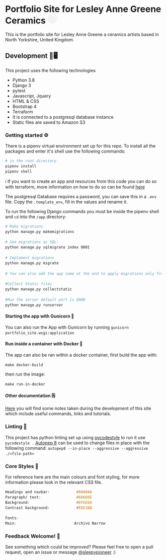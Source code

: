 # Portfolio Site for Lesley Anne Greene Ceramics <img src="docs/images/PottersMark_cyan.png" width="30" alt-text="potters mark of Lesley Anne Greene">

This is the portfolio site for Lesley Anne Greene a ceramics artists based in North Yorkshire, United Kingdom.


## Development 🐍🖥️

This project uses the following technologies

* Python 3.8
* Django 3
* pytest
* Javascript, Jquery
* HTML & CSS
* Bootstrap 4
* Terraform
* It is connected to a postgresql database instance
* Static files are saved to Amazon S3


### Getting started ⚙️

There is a pipenv virtual environment set up for this repo. To install all the packages and enter it's shell use the following commands:

``` sh 
# in the root directory
pipenv install
pipenv shell
```

ℹ️ If you want to create an app and resources from this code you can do so with terraform, more information on how to do so can be found [here](../terraform/READMe.md)

The postgresql Database requires a password, you can save this in a `.env` file. Copy the `.template_env`, fill in the values and rename it.

To run the following Django commands you must be inside the pipenv shell and `cd` into the `/app` directory:

``` sh
# Make migrations
python manage.py makemigrations

# See migrations as SQL:
python manage.py sqlmigrate index 0001

# Implement migrations
python manage.py migrate

# You can also add the app name at the end to apply migrations only from that app.

#Collect Static files
python manage.py collectstatic

#Run the server default port is 8000
python manage.py runserver
```

#### Starting the app with Gunicorn 🦄

You can also run the App with Gunicorn by running  `gunicorn portfolio_site.wsgi:application`


#### Run inside a container with Docker 🐋

The app can also be ran within a docker container, first build the app with:

`make docker-build`

then run the image:

`make run-in-docker`

#### Other documentation 🗒️

[Here](docs/development_notes.md) you will find some notes taken during the development of this site which include useful commands, links and tutorials.


### Linting 🚩

This project has python linting set up using [pycodestyle]() to run it use `pycodestyle .` [Autopep 8]() can be used to change files in place with the following command: `autopep8 --in-place --aggressive --aggressive ./<file-path>`


### Core Styles 🎨

For reference here are the main colours and font styling, for more information please look in the relevant CSS file.

``` css
Headings and navbar:            #88A0A8
Paragraph/ text:                #66666E
Background:                     #EFEEEA
Contrast background:            #EEE3AB

Fonts:
Main:                          Archivo Narrow

```

### Feedback Welcome! 📨

See something which could be improved? Please feel free to open a pull request, open an issue or message [@sleepypioneer](https://github.com/sleepypioneer) :)